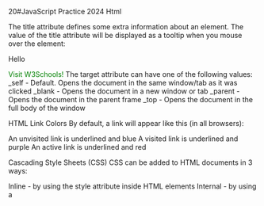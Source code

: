 20#JavaScript Practice 2024
Html

The title attribute defines some extra information about an element.
The value of the title attribute will be displayed as a tooltip when you mouse over the element:

<p title="this will be displayed when the mouse is on the paragraph">Hello</p>

<a href="https://www.w3schools.com/" target="_blank">Visit W3Schools!</a>
The target attribute can have one of the following values:
\_self - Default. Opens the document in the same window/tab as it was clicked
\_blank - Opens the document in a new window or tab
\_parent - Opens the document in the parent frame
\_top - Opens the document in the full body of the window

HTML Link Colors
By default, a link will appear like this (in all browsers):

An unvisited link is underlined and blue
A visited link is underlined and purple
An active link is underlined and red

<style>
a:link {
  color: green;
  background-color: transparent;
  text-decoration: none;
}

a:visited {
  color: pink;
  background-color: transparent;
  text-decoration: none;
}

a:hover {
  color: red;
  background-color: transparent;
  text-decoration: underline;
}

a:active {
  color: yellow;
  background-color: transparent;
  text-decoration: underline;
}
</style>

Cascading Style Sheets (CSS)
CSS can be added to HTML documents in 3 ways:

Inline - by using the style attribute inside HTML elements
Internal - by using a <style> element in the <head> section
External - by using a <link> element to link to an external CSS file